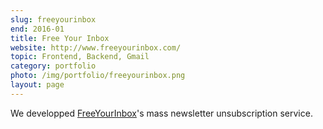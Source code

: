 ```yaml
---
slug: freeyourinbox
end: 2016-01
title: Free Your Inbox
website: http://www.freeyourinbox.com/
topic: Frontend, Backend, Gmail
category: portfolio
photo: /img/portfolio/freeyourinbox.png
layout: page
---
```

We developped [FreeYourInbox]({{page.website}})'s mass newsletter unsubscription service. 
